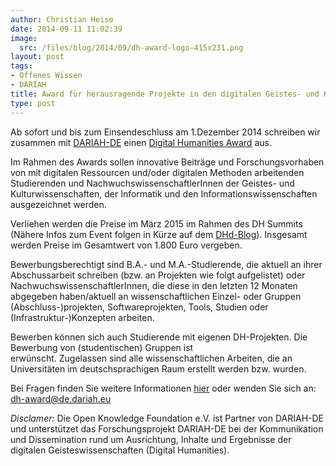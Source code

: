 ```yaml
---
author: Christian Heise
date: 2014-09-11 11:02:39
image:
  src: /files/blog/2014/09/dh-award-logo-415x231.png
layout: post
tags:
- Offenes Wissen
- DARIAH
title: Award für herausragende Projekte in den digitalen Geistes- und Kulturwissenschaften
type: post
---
```


Ab sofort und bis zum Einsendeschluss am 1.Dezember 2014 schreiben wir zusammen mit [DARIAH-DE](http://de.dariah.eu) einen [Digital Humanities Award](https://de.dariah.eu/dh-award-programm) aus.

Im Rahmen des Awards sollen innovative Beiträge und Forschungsvorhaben von mit digitalen Ressourcen und/oder digitalen Methoden arbeitenden Studierenden und NachwuchswissenschaftlerInnen der Geistes- und Kulturwissenschaften, der Informatik und den Informationswissenschaften ausgezeichnet werden.

Verliehen werden die Preise im März 2015 im Rahmen des DH Summits (Nähere Infos zum Event folgen in Kürze auf dem [DHd-Blog](http://dhd-blog.org)). Insgesamt werden Preise im Gesamtwert von 1.800 Euro vergeben.

Bewerbungsberechtigt sind B.A.- und M.A.-Studierende, die aktuell an ihrer Abschussarbeit schreiben (bzw. an Projekten wie folgt aufgelistet) oder NachwuchswissenschaftlerInnen, die diese in den letzten 12 Monaten abgegeben haben/aktuell an wissenschaftlichen Einzel- oder Gruppen (Abschluss-)projekten, Softwareprojekten, Tools, Studien oder (Infrastruktur-)Konzepten arbeiten.

Bewerben können sich auch Studierende mit eigenen DH-Projekten. Die Bewerbung von (studentischen) Gruppen ist  
erwünscht. Zugelassen sind alle wissenschaftlichen Arbeiten, die an Universitäten im deutschsprachigen Raum erstellt werden bzw. wurden.

Bei Fragen finden Sie weitere Informationen [hier](https://de.dariah.eu/dh-award-programm) oder wenden Sie sich an: dh-award@de.dariah.eu

_Disclamer:_ Die Open Knowledge Foundation e.V. ist Partner von DARIAH-DE und unterstützet das Forschungsprojekt DARIAH-DE bei der Kommunikation und Dissemination rund um Ausrichtung, Inhalte und Ergebnisse der digitalen Geisteswissenschaften (Digital Humanities).